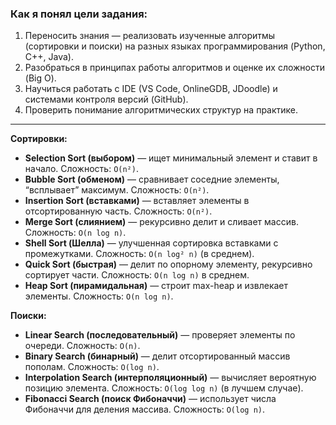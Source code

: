 ### Как я понял цели задания:
1. Переносить знания — реализовать изученные алгоритмы (сортировки и поиски) на разных языках программирования (Python, C++, Java).  
2. Разобраться в принципах работы алгоритмов и оценке их сложности (Big O).  
3. Научиться работать с IDE (VS Code, OnlineGDB, JDoodle) и системами контроля версий (GitHub).  
4. Проверить понимание алгоритмических структур на практике.

---


**Сортировки:**
- **Selection Sort (выбором)** — ищет минимальный элемент и ставит в начало. Сложность: `O(n²)`.  
- **Bubble Sort (обменом)** — сравнивает соседние элементы, “всплывает” максимум. Сложность: `O(n²)`.  
- **Insertion Sort (вставками)** — вставляет элементы в отсортированную часть. Сложность: `O(n²)`.  
- **Merge Sort (слиянием)** — рекурсивно делит и сливает массив. Сложность: `O(n log n)`.  
- **Shell Sort (Шелла)** — улучшенная сортировка вставками с промежутками. Сложность: `O(n log² n)` (в среднем).  
- **Quick Sort (быстрая)** — делит по опорному элементу, рекурсивно сортирует части. Сложность: `O(n log n)` в среднем.  
- **Heap Sort (пирамидальная)** — строит max-heap и извлекает элементы. Сложность: `O(n log n)`.

**Поиски:**
- **Linear Search (последовательный)** — проверяет элементы по очереди. Сложность: `O(n)`.  
- **Binary Search (бинарный)** — делит отсортированный массив пополам. Сложность: `O(log n)`.  
- **Interpolation Search (интерполяционный)** — вычисляет вероятную позицию элемента. Сложность: `O(log log n)` (в лучшем случае).  
- **Fibonacci Search (поиск Фибоначчи)** — использует числа Фибоначчи для деления массива. Сложность: `O(log n)`.
